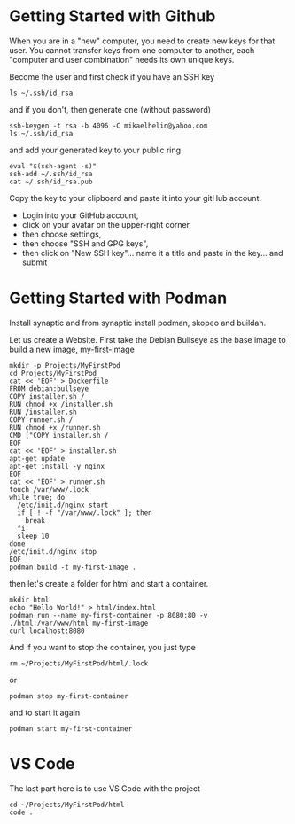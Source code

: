 # Getting Started with Github

When you are in a "new" computer, you need to create new keys for that user. You cannot transfer keys from one computer to another, each "computer and user combination" needs its own unique keys.

Become the user and first check if you have an SSH key

    ls ~/.ssh/id_rsa

and if you don't, then generate one (without password)

    ssh-keygen -t rsa -b 4096 -C mikaelhelin@yahoo.com
    ls ~/.ssh/id_rsa

and add your generated key to your public ring

    eval "$(ssh-agent -s)"
    ssh-add ~/.ssh/id_rsa
    cat ~/.ssh/id_rsa.pub

Copy the key to your clipboard and paste it into your gitHub account.
* Login into your GitHub account,
* click on your avatar on the upper-right corner,
* then choose settings,
* then choose "SSH and GPG keys",
* then click on "New SSH key"... name it a title and paste in the key... and submit

# Getting Started with Podman

Install synaptic and from synaptic install podman, skopeo and buildah.

Let us create a Website. First take the Debian Bullseye as the base image to build a new image, my-first-image

    mkdir -p Projects/MyFirstPod
    cd Projects/MyFirstPod
    cat << 'EOF' > Dockerfile
    FROM debian:bullseye
    COPY installer.sh /
    RUN chmod +x /installer.sh
    RUN /installer.sh
    COPY runner.sh /
    RUN chmod +x /runner.sh
    CMD ["COPY installer.sh /
    EOF
    cat << 'EOF' > installer.sh
    apt-get update
    apt-get install -y nginx
    EOF
    cat << 'EOF' > runner.sh
    touch /var/www/.lock
    while true; do
      /etc/init.d/nginx start
      if [ ! -f "/var/www/.lock" ]; then
        break
      fi
      sleep 10
    done
    /etc/init.d/nginx stop
    EOF
    podman build -t my-first-image .

then let's create a folder for html and start a container.

    mkdir html
    echo "Hello World!" > html/index.html
    podman run --name my-first-container -p 8080:80 -v ./html:/var/www/html my-first-image
    curl localhost:8080

And if you want to stop the container, you just type

    rm ~/Projects/MyFirstPod/html/.lock

or

    podman stop my-first-container

and to start it again

    podman start my-first-container

# VS Code

The last part here is to use VS Code with the project

    cd ~/Projects/MyFirstPod/html
    code .

